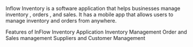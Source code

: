 Inflow Inventory is a software application that helps businesses manage inventory , orders , and sales. It has a mobile app that allows users to manage inventory and orders from anywhere.

Features of InFlow Inventory Application
Inventory Management 
Order and Sales management
Suppliers and Customer Management
